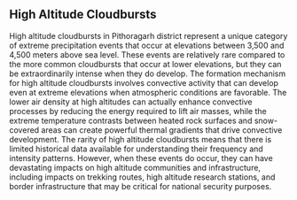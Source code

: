 ## High Altitude Cloudbursts

High altitude cloudbursts in Pithoragarh district represent a unique category of extreme precipitation events that occur at elevations between 3,500 and 4,500 meters above sea level. These events are relatively rare compared to the more common cloudbursts that occur at lower elevations, but they can be extraordinarily intense when they do develop.
The formation mechanism for high altitude cloudbursts involves convective activity that can develop even at extreme elevations when atmospheric conditions are favorable. The lower air density at high altitudes can actually enhance convective processes by reducing the energy required to lift air masses, while the extreme temperature contrasts between heated rock surfaces and snow-covered areas can create powerful thermal gradients that drive convective development.
The rarity of high altitude cloudbursts means that there is limited historical data available for understanding their frequency and intensity patterns. However, when these events do occur, they can have devastating impacts on high altitude communities and infrastructure, including impacts on trekking routes, high altitude research stations, and border infrastructure that may be critical for national security purposes.